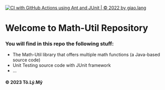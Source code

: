 [![CI with GitHub Actions using Ant and JUnit | © 2022 by giao.lang](https://github.com/MyCode-MyLove/math-util/actions/workflows/ci-junit.yml/badge.svg)](https://github.com/MyCode-MyLove/math-util/actions/workflows/ci-junit.yml)

# Welcome to Math-Util Repository
### You will find in this repo the following stuff:
* The Math-Util library that offers multiple math functions (a Java-based source code)
* Unit Testing source code with JUnit framework
* ...

#### © 2023 Tô.Lý.Mỹ
